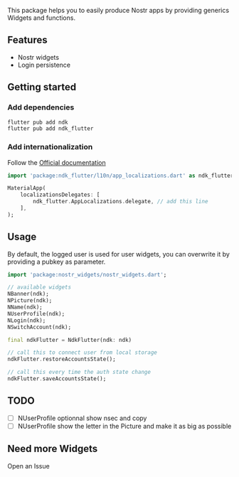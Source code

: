 This package helps you to easily produce Nostr apps by providing generics Widgets and functions.

## Features

- Nostr widgets
- Login persistence

## Getting started

### Add dependencies

```bash
flutter pub add ndk
flutter pub add ndk_flutter
```

### Add internationalization

Follow the [Official documentation](https://docs.flutter.dev/ui/accessibility-and-internationalization/internationalization)

```dart
import 'package:ndk_flutter/l10n/app_localizations.dart' as ndk_flutter;

MaterialApp(
    localizationsDelegates: [
        ndk_flutter.AppLocalizations.delegate, // add this line
    ],
);
```

## Usage

By default, the logged user is used for user widgets, you can overwrite it by providing a pubkey as parameter.

```dart
import 'package:nostr_widgets/nostr_widgets.dart';

// available widgets
NBanner(ndk);
NPicture(ndk);
NName(ndk);
NUserProfile(ndk);
NLogin(ndk);
NSwitchAccount(ndk);

final ndkFlutter = NdkFlutter(ndk: ndk)

// call this to connect user from local storage
ndkFlutter.restoreAccountsState();

// call this every time the auth state change
ndkFlutter.saveAccountsState();
```

## TODO

- [ ] NUserProfile optionnal show nsec and copy
- [ ] NUserProfile show the letter in the Picture and make it as big as possible

## Need more Widgets

Open an Issue
